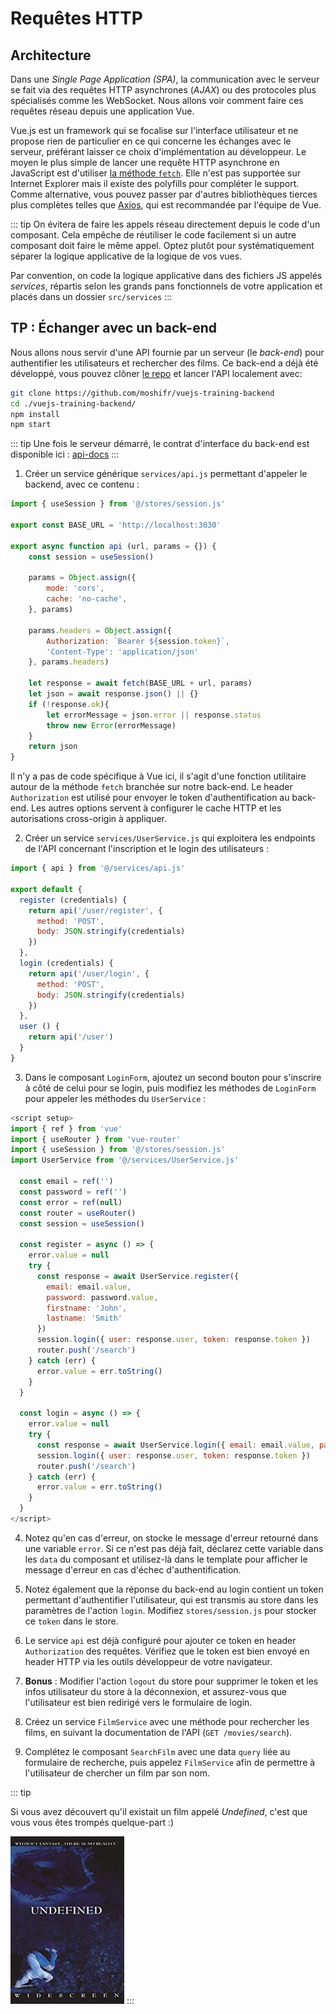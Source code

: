 # Requêtes HTTP

## Architecture

Dans une *Single Page Application (SPA)*, la communication avec le serveur se fait via des requêtes HTTP asynchrones (*AJAX*) ou des protocoles plus spécialisés comme les WebSocket. Nous allons voir comment faire ces requêtes réseau depuis une application Vue.

Vue.js est un framework qui se focalise sur l'interface utilisateur et ne propose rien de particulier en ce qui concerne les échanges avec le serveur, préférant laisser ce choix d'implémentation au développeur. Le moyen le plus simple de lancer une requête HTTP asynchrone en JavaScript est d'utiliser [la méthode `fetch`](https://developer.mozilla.org/fr/docs/Web/API/Fetch_API/Using_Fetch). Elle n'est pas supportée sur Internet Explorer mais il existe des polyfills pour compléter le support. Comme alternative, vous pouvez passer par d'autres bibliothèques tierces plus complètes telles que [Axios](https://github.com/axios/axios), qui est recommandée par l'équipe de Vue.

::: tip
On évitera de faire les appels réseau directement depuis le code d'un composant. Cela empêche de réutiliser le code facilement si un autre composant doit faire le même appel. Optez plutôt pour systématiquement séparer la logique applicative de la logique de vos vues.

Par convention, on code la logique applicative dans des fichiers JS appelés *services*, répartis selon les grands pans fonctionnels de votre application et placés dans un dossier `src/services`
:::

## TP : Échanger avec un back-end

Nous allons nous servir d'une API fournie par un serveur (le *back-end*) pour authentifier les utilisateurs et rechercher des films. Ce back-end a déjà été développé, vous pouvez clôner [le repo](https://github.com/moshifr/vuejs-training-backend) et lancer l'API localement avec:

```bash
git clone https://github.com/moshifr/vuejs-training-backend
cd ./vuejs-training-backend/
npm install
npm start
```

::: tip
Une fois le serveur démarré, le contrat d'interface du back-end est disponible ici : [api-docs](http://localhost:3030/api-docs/)
:::

1. Créer un service générique `services/api.js` permettant d'appeler le backend, avec ce contenu :

```js
import { useSession } from '@/stores/session.js'

export const BASE_URL = 'http://localhost:3030'

export async function api (url, params = {}) {
    const session = useSession()

    params = Object.assign({
        mode: 'cors',
        cache: 'no-cache',
    }, params)

    params.headers = Object.assign({
        Authorization: `Bearer ${session.token}`,
        'Content-Type': 'application/json'
    }, params.headers)

    let response = await fetch(BASE_URL + url, params)
    let json = await response.json() || {}
    if (!response.ok){
        let errorMessage = json.error || response.status
        throw new Error(errorMessage)
    }
    return json
}
```

Il n'y a pas de code spécifique à Vue ici, il s'agit d'une fonction utilitaire autour de la méthode `fetch` branchée sur notre back-end. Le header `Authorization` est utilisé pour envoyer le token d'authentification au back-end. Les autres options servent à configurer le cache HTTP et les autorisations cross-origin à appliquer.

2. Créer un service `services/UserService.js` qui exploitera les endpoints de l'API concernant l'inscription et le login des utilisateurs :

```js
import { api } from '@/services/api.js'

export default {
  register (credentials) {
    return api('/user/register', {
      method: 'POST',
      body: JSON.stringify(credentials)
    })
  },
  login (credentials) {
    return api('/user/login', {
      method: 'POST',
      body: JSON.stringify(credentials)
    })
  },
  user () {
    return api('/user')
  }
}
```

3. Dans le composant `LoginForm`, ajoutez un second bouton pour s'inscrire à côté de celui pour se login, puis modifiez les méthodes de `LoginForm` pour appeler les méthodes du `UserService` :

```javascript
<script setup>
import { ref } from 'vue'
import { useRouter } from 'vue-router'
import { useSession } from '@/stores/session.js'
import UserService from '@/services/UserService.js'

  const email = ref('')
  const password = ref('')
  const error = ref(null)
  const router = useRouter()
  const session = useSession()

  const register = async () => {
    error.value = null
    try {
      const response = await UserService.register({
        email: email.value,
        password: password.value,
        firstname: 'John',
        lastname: 'Smith'
      })
      session.login({ user: response.user, token: response.token })
      router.push('/search')
    } catch (err) {
      error.value = err.toString()
    }
  }

  const login = async () => {
    error.value = null
    try {
      const response = await UserService.login({ email: email.value, password: password.value })
      session.login({ user: response.user, token: response.token })
      router.push('/search')
    } catch (err) {
      error.value = err.toString()
    }
  }
</script>
```

4. Notez qu'en cas d'erreur, on stocke le message d'erreur retourné dans une variable `error`. Si ce n'est pas déjà fait, déclarez cette variable dans les `data` du composant et utilisez-là dans le template pour afficher le message d'erreur en cas d'échec d'authentification.

5. Notez également que la réponse du back-end au login contient un token permettant d'authentifier l'utilisateur, qui est transmis au store dans les paramètres de l'action `login`. Modifiez `stores/session.js` pour stocker ce `token` dans le store.

6. Le service `api` est déjà configuré pour ajouter ce token en header `Authorization` des requêtes. Vérifiez que le token est bien envoyé en header HTTP via les outils développeur de votre navigateur.

7. **Bonus** : Modifier l'action `logout` du store pour supprimer le token et les infos utilisateur du store à la déconnexion, et assurez-vous que l'utilisateur est bien redirigé vers le formulaire de login.

8. Créez un service `FilmService` avec une méthode pour rechercher les films, en suivant la documentation de l'API (`GET /movies/search`).

9. Complétez le composant `SearchFilm` avec une data `query` liée au formulaire de recherche, puis appelez `FilmService` afin de permettre à l'utilisateur de chercher un film par son nom.

::: tip

Si vous avez découvert qu'il existait un film appelé *Undefined*, c'est que vous vous êtes trompés quelque-part :)

![Undefined, the movie](../../assets/undefined.jpg)
:::
